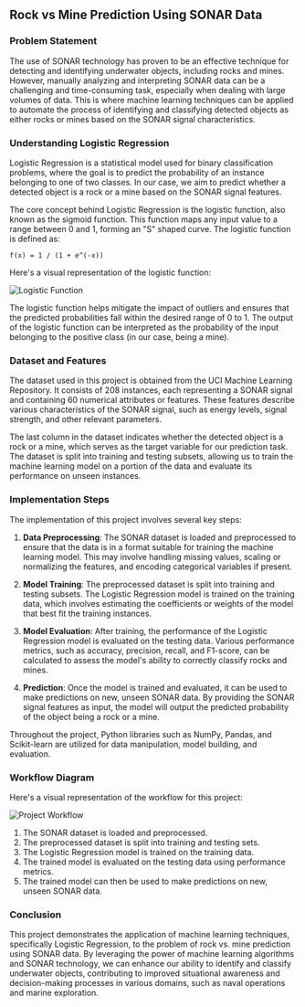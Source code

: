 
## Rock vs Mine Prediction Using SONAR Data

### Problem Statement

The use of SONAR technology has proven to be an effective technique for detecting and identifying underwater objects, including rocks and mines. However, manually analyzing and interpreting SONAR data can be a challenging and time-consuming task, especially when dealing with large volumes of data. This is where machine learning techniques can be applied to automate the process of identifying and classifying detected objects as either rocks or mines based on the SONAR signal characteristics.

### Understanding Logistic Regression

Logistic Regression is a statistical model used for binary classification problems, where the goal is to predict the probability of an instance belonging to one of two classes. In our case, we aim to predict whether a detected object is a rock or a mine based on the SONAR signal features.

The core concept behind Logistic Regression is the logistic function, also known as the sigmoid function. This function maps any input value to a range between 0 and 1, forming an "S" shaped curve. The logistic function is defined as:

```
f(x) = 1 / (1 + e^(-x))
```

Here's a visual representation of the logistic function:

![Logistic Function](https://upload.wikimedia.org/wikipedia/commons/thumb/8/88/Logistic-curve.svg/1200px-Logistic-curve.svg.png)

The logistic function helps mitigate the impact of outliers and ensures that the predicted probabilities fall within the desired range of 0 to 1. The output of the logistic function can be interpreted as the probability of the input belonging to the positive class (in our case, being a mine).

### Dataset and Features

The dataset used in this project is obtained from the UCI Machine Learning Repository. It consists of 208 instances, each representing a SONAR signal and containing 60 numerical attributes or features. These features describe various characteristics of the SONAR signal, such as energy levels, signal strength, and other relevant parameters.

The last column in the dataset indicates whether the detected object is a rock or a mine, which serves as the target variable for our prediction task. The dataset is split into training and testing subsets, allowing us to train the machine learning model on a portion of the data and evaluate its performance on unseen instances.

### Implementation Steps

The implementation of this project involves several key steps:

1. **Data Preprocessing**: The SONAR dataset is loaded and preprocessed to ensure that the data is in a format suitable for training the machine learning model. This may involve handling missing values, scaling or normalizing the features, and encoding categorical variables if present.

2. **Model Training**: The preprocessed dataset is split into training and testing subsets. The Logistic Regression model is trained on the training data, which involves estimating the coefficients or weights of the model that best fit the training instances.

3. **Model Evaluation**: After training, the performance of the Logistic Regression model is evaluated on the testing data. Various performance metrics, such as accuracy, precision, recall, and F1-score, can be calculated to assess the model's ability to correctly classify rocks and mines.

4. **Prediction**: Once the model is trained and evaluated, it can be used to make predictions on new, unseen SONAR data. By providing the SONAR signal features as input, the model will output the predicted probability of the object being a rock or a mine.

Throughout the project, Python libraries such as NumPy, Pandas, and Scikit-learn are utilized for data manipulation, model building, and evaluation.

### Workflow Diagram

Here's a visual representation of the workflow for this project:

![Project Workflow](/path/to/your/repo/workflow.png)

1. The SONAR dataset is loaded and preprocessed.
2. The preprocessed dataset is split into training and testing sets.
3. The Logistic Regression model is trained on the training data.
4. The trained model is evaluated on the testing data using performance metrics.
5. The trained model can then be used to make predictions on new, unseen SONAR data.

### Conclusion

This project demonstrates the application of machine learning techniques, specifically Logistic Regression, to the problem of rock vs. mine prediction using SONAR data. By leveraging the power of machine learning algorithms and SONAR technology, we can enhance our ability to identify and classify underwater objects, contributing to improved situational awareness and decision-making processes in various domains, such as naval operations and marine exploration.
